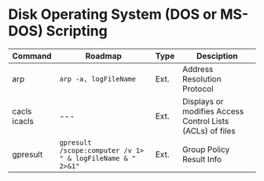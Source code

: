 # Disk Operating System (DOS or MS-DOS) Scripting

| Command | Roadmap | Type | Desciption |
| --- | --- | --- | --- | 
| arp | `arp -a, logFileName` | Ext. | Address Resolution Protocol |  
| cacls <br> icacls | --- | Ext. | Displays or modifies Access Control Lists (ACLs) of files | 
| gpresult | `gpresult /scope:computer /v 1> " & logFileName & " 2>&1"` | Ext. | Group Policy Result Info | 


